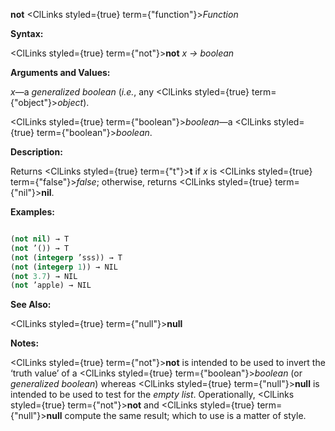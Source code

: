 **not** <ClLinks styled={true} term={"function"}><i>Function</i></ClLinks> 



**Syntax:** 



<ClLinks styled={true} term={"not"}><b>not</b></ClLinks> *x → boolean* 



**Arguments and Values:** 



*x*—a *generalized boolean* (*i.e.*, any <ClLinks styled={true} term={"object"}><i>object</i></ClLinks>). 



<ClLinks styled={true} term={"boolean"}><i>boolean</i></ClLinks>—a <ClLinks styled={true} term={"boolean"}><i>boolean</i></ClLinks>. 



**Description:** 



Returns <ClLinks styled={true} term={"t"}><b>t</b></ClLinks> if *x* is <ClLinks styled={true} term={"false"}><i>false</i></ClLinks>; otherwise, returns <ClLinks styled={true} term={"nil"}><b>nil</b></ClLinks>. 



**Examples:**
```lisp

(not nil) → T 
(not ’()) → T 
(not (integerp ’sss)) → T 
(not (integerp 1)) → NIL 
(not 3.7) → NIL 
(not ’apple) → NIL 

```
**See Also:** 



<ClLinks styled={true} term={"null"}><b>null</b></ClLinks> 



**Notes:** 



<ClLinks styled={true} term={"not"}><b>not</b></ClLinks> is intended to be used to invert the ‘truth value’ of a <ClLinks styled={true} term={"boolean"}><i>boolean</i></ClLinks> (or *generalized boolean*) whereas <ClLinks styled={true} term={"null"}><b>null</b></ClLinks> is intended to be used to test for the *empty list*. Operationally, <ClLinks styled={true} term={"not"}><b>not</b></ClLinks> and <ClLinks styled={true} term={"null"}><b>null</b></ClLinks> compute the same result; which to use is a matter of style. 



